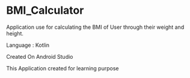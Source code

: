 # BMI_Calculator
Application use for calculating the BMI of User through their weight and height.

Language : Kotlin

Created On Android Studio

This Application created for learning purpose
